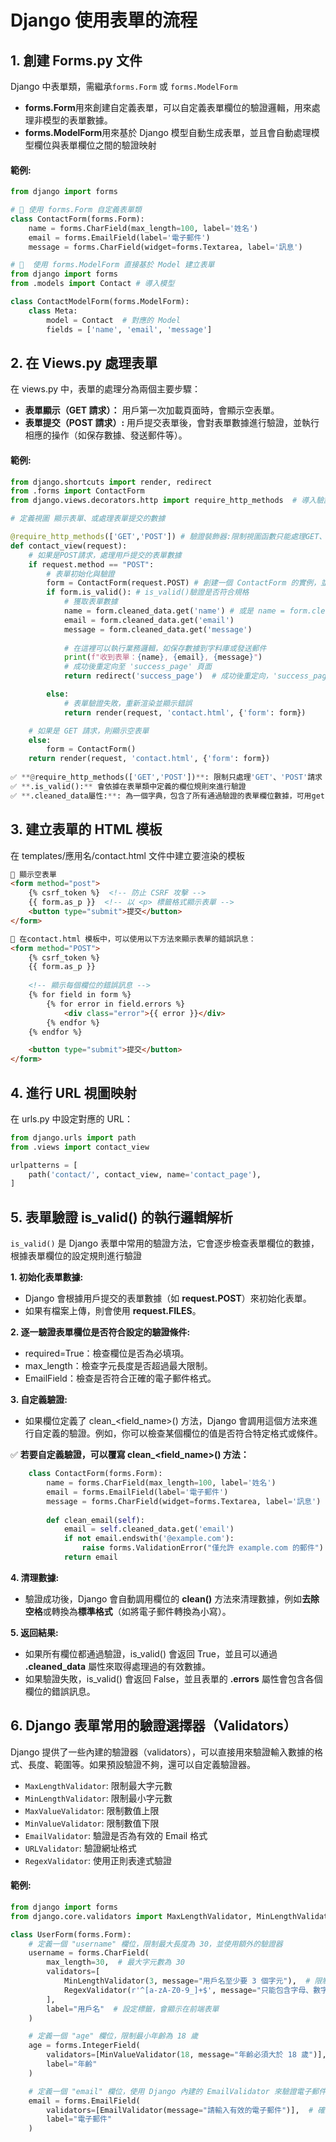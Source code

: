 # Django 使用表單的流程

## 1. 創建 Forms.py 文件
Django 中表單類，需繼承`forms.Form` 或 `forms.ModelForm `
- **forms.Form**用來創建自定義表單，可以自定義表單欄位的驗證邏輯，用來處理非模型的表單數據。
- **forms.ModelForm**用來基於 Django 模型自動生成表單，並且會自動處理模型欄位與表單欄位之間的驗證映射


#### 範例:
```python
from django import forms

# 📌 使用 forms.Form 自定義表單類
class ContactForm(forms.Form):
    name = forms.CharField(max_length=100, label='姓名')
    email = forms.EmailField(label='電子郵件')
    message = forms.CharField(widget=forms.Textarea, label='訊息')

# 📌  使用 forms.ModelForm 直接基於 Model 建立表單
from django import forms
from .models import Contact # 導入模型

class ContactModelForm(forms.ModelForm):
    class Meta:
        model = Contact  # 對應的 Model
        fields = ['name', 'email', 'message']
```

## 2. 在 Views.py 處理表單
在 views.py 中，表單的處理分為兩個主要步驟：
- **表單顯示（GET 請求）：** 用戶第一次加載頁面時，會顯示空表單。
- **表單提交（POST 請求）:** 用戶提交表單後，會對表單數據進行驗證，並執行相應的操作（如保存數據、發送郵件等）。

#### 範例:
```python
from django.shortcuts import render, redirect
from .forms import ContactForm
from django.views.decorators.http import require_http_methods  # 導入驗證裝飾器

# 定義視圖 顯示表單、或處理表單提交的數據

@require_http_methods(['GET','POST']) # 驗證裝飾器:限制視圖函數只能處理GET、POST請求
def contact_view(request):
    # 如果是POST請求，處理用戶提交的表單數據
    if request.method == "POST":
        # 表單初始化與驗證
        form = ContactForm(request.POST) # 創建一個 ContactForm 的實例，並將用戶提交的資料載入並進行驗證。
        if form.is_valid(): # is_valid()驗證是否符合規格
            # 獲取表單數據
            name = form.cleaned_data.get('name') # 或是 name = form.cleaned_data['name']
            email = form.cleaned_data.get('email')
            message = form.cleaned_data.get('message')
            
            # 在這裡可以執行業務邏輯，如保存數據到字料庫或發送郵件
            print(f"收到表單：{name}, {email}, {message}")
            # 成功後重定向至 'success_page' 頁面
            return redirect('success_page')  # 成功後重定向，'success_page'是一個 URL 名稱，應該在 urls.py 中有對應的路由設置。

        else:
            # 表單驗證失敗，重新渲染並顯示錯誤
            return render(request, 'contact.html', {'form': form})

    # 如果是 GET 請求，則顯示空表單       
    else:
        form = ContactForm()
    return render(request, 'contact.html', {'form': form})
    
✅ **@require_http_methods(['GET','POST'])**: 限制只處理'GET'、'POST'請求
✅ **.is_valid():** 會依據在表單類中定義的欄位規則來進行驗證
✅ **.cleaned_data屬性:**: 為一個字典，包含了所有通過驗證的表單欄位數據，可用get()方法，或是['key']來取值
```

## 3. 建立表單的 HTML 模板
在 templates/應用名/contact.html 文件中建立要渲染的模板

```html
📌 顯示空表單
<form method="post">
    {% csrf_token %}  <!-- 防止 CSRF 攻擊 -->
    {{ form.as_p }}  <!-- 以 <p> 標籤格式顯示表單 -->
    <button type="submit">提交</button>
</form>

📌 在contact.html 模板中，可以使用以下方法來顯示表單的錯誤訊息：
<form method="POST">
    {% csrf_token %}
    {{ form.as_p }}
    
    <!-- 顯示每個欄位的錯誤訊息 -->
    {% for field in form %} 
        {% for error in field.errors %}
            <div class="error">{{ error }}</div>
        {% endfor %}
    {% endfor %}

    <button type="submit">提交</button>
</form>
```

## 4. 進行 URL 視圖映射
在 urls.py 中設定對應的 URL：
```python
from django.urls import path
from .views import contact_view

urlpatterns = [
    path('contact/', contact_view, name='contact_page'),
]
```

## 5. 表單驗證 is_valid() 的執行邏輯解析
`is_valid()` 是 Django 表單中常用的驗證方法，它會逐步檢查表單欄位的數據，根據表單欄位的設定規則進行驗證

**1. 初始化表單數據:**
- Django 會根據用戶提交的表單數據（如 **request.POST**）來初始化表單。
- 如果有檔案上傳，則會使用 **request.FILES**。

**2. 逐一驗證表單欄位是否符合設定的驗證條件:**
- required=True：檢查欄位是否為必填項。
- max_length：檢查字元長度是否超過最大限制。
- EmailField：檢查是否符合正確的電子郵件格式。


**3. 自定義驗證:**
- 如果欄位定義了 clean_<field_name>() 方法，Django 會調用這個方法來進行自定義的驗證。例如，你可以檢查某個欄位的值是否符合特定格式或條件。

✅ **若要自定義驗證，可以覆寫 clean_<field_name>() 方法：**
```python
    class ContactForm(forms.Form):
        name = forms.CharField(max_length=100, label='姓名')
        email = forms.EmailField(label='電子郵件')
        message = forms.CharField(widget=forms.Textarea, label='訊息')
        
        def clean_email(self):
            email = self.cleaned_data.get('email')
            if not email.endswith('@example.com'):
                raise forms.ValidationError("僅允許 example.com 的郵件")
            return email

 ```

**4. 清理數據:**
- 驗證成功後，Django 會自動調用欄位的 **clean()** 方法來清理數據，例如**去除空格**或轉換為**標準格式**（如將電子郵件轉換為小寫）。

**5. 返回結果:**
- 如果所有欄位都通過驗證，is_valid() 會返回 True，並且可以通過 **.cleaned_data** 屬性來取得處理過的有效數據。
- 如果驗證失敗，is_valid() 會返回 False，並且表單的 **.errors** 屬性會包含各個欄位的錯誤訊息。


## 6. Django 表單常用的驗證選擇器（Validators）
Django 提供了一些內建的驗證器（validators），可以直接用來驗證輸入數據的格式、長度、範圍等。如果預設驗證不夠，還可以自定義驗證器。

- `MaxLengthValidator`: 限制最大字元數	
- `MinLengthValidator`: 限制最小字元數	
- `MaxValueValidator`: 限制數值上限	
- `MinValueValidator`: 限制數值下限	
- `EmailValidator`: 驗證是否為有效的 Email 格式	
- `URLValidator`: 驗證網址格式	
- `RegexValidator`: 使用正則表達式驗證

#### 範例:
```python
from django import forms
from django.core.validators import MaxLengthValidator, MinLengthValidator, RegexValidator, MinValueValidator, EmailValidator

class UserForm(forms.Form):
    # 定義一個 "username" 欄位，限制最大長度為 30，並使用額外的驗證器
    username = forms.CharField(
        max_length=30,  # 最大字元數為 30
        validators=[
            MinLengthValidator(3, message="用戶名至少要 3 個字元"),  # 限制最小字元數為 3
            RegexValidator(r'^[a-zA-Z0-9_]+$', message="只能包含字母、數字和底線")  # 正則驗證只能包含英文字母、數字和底線
        ],
        label="用戶名"  # 設定標籤，會顯示在前端表單
    )

    # 定義一個 "age" 欄位，限制最小年齡為 18 歲
    age = forms.IntegerField(
        validators=[MinValueValidator(18, message="年齡必須大於 18 歲")],  # 限制年齡至少為 18 歲
        label="年齡"
    )

    # 定義一個 "email" 欄位，使用 Django 內建的 EmailValidator 來驗證電子郵件格式
    email = forms.EmailField(
        validators=[EmailValidator(message="請輸入有效的電子郵件")],  # 確保輸入的格式為有效 Email
        label="電子郵件"
    )
```